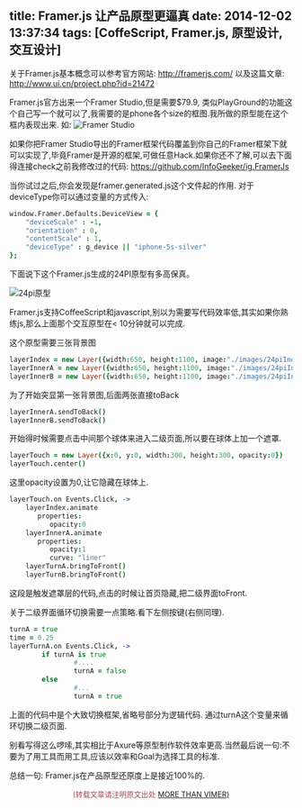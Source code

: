 title: Framer.js 让产品原型更逼真
date: 2014-12-02 13:37:34
tags: [CoffeScript, Framer.js, 原型设计, 交互设计]
---
关于Framer.js基本概念可以参考官方网站:
http://framerjs.com/
以及这篇文章:
http://www.ui.cn/project.php?id=21472

Framer.js官方出来一个Framer Studio,但是需要$79.9, 类似PlayGround的功能这个自己写一个就可以了,我需要的是phone各个size的框图.我所做的原型能在这个框内表现出来.
如:
![Framer Studio](http://ww4.sinaimg.cn/large/744e593bgw1emvce56wv7j208y0hft92.jpg)

如果你把Framer Studio导出的Framer框架代码覆盖到你自己的Framer框架下就可以实现了,毕竟Framer是开源的框架,可做任意Hack.如果你还不了解,可以去下面得连接check之前我修改过的代码:
https://github.com/InfoGeeker/ig.FramerJs

当你试过之后,你会发现是framer.generated.js这个文件起的作用.
对于deviceType你可以通过变量的方式传入:
```CoffeeScript
window.Framer.Defaults.DeviceView = {
	"deviceScale" : -1,
	"orientation" : 0,
	"contentScale" : 1,
	"deviceType" : g_device || "iphone-5s-silver"
};
```
下面说下这个Framer.js生成的24PI原型有多高保真。

![24pi原型](http://ww4.sinaimg.cn/large/744e593bgw1emvc1fz8y6g208t0hk1kx.gif)

Framer.js支持CoffeeScript和javascript,别以为需要写代码效率低,其实如果你熟练js,那么上面那个交互原型在< 10分钟就可以完成.

这个原型需要三张背景图
```CoffeeScript
layerIndex = new Layer({width:650, height:1100, image:"./images/24piIndex.png"})
layerInnerA = new Layer({width:650, height:1100, image:"./images/24piInnerA.png"})
layerInnerB = new Layer({width:650, height:1100, image:"./images/24piInnerB.png"})
```
为了开始突显第一张背景图,后面两张直接toBack
```CoffeeScript
layerInnerA.sendToBack()
layerInnerB.sendToBack()
```
开始得时候需要点击中间那个球体来进入二级页面,所以要在球体上加一个遮罩.
```CoffeeScript
layerTouch = new Layer({x:0, y:0, width:300, height:300, opacity:0})
layerTouch.center()
```
这里opacity设置为0,让它隐藏在球体上.
```CoffeeScript 
layerTouch.on Events.Click, ->
	layerIndex.animate
	   properties:
	      opacity:0
	layerInnerA.animate
	   properties:
	      opacity:1
	      curve: "liner"
	layerTurnA.bringToFront()
	layerTurnB.bringToFront()
```
这段是触发遮罩层的代码,点击的时候让首页隐藏,把二级界面toFront.

关于二级界面循环切换需要一点策略.看下左侧按键(右侧同理).
```CoffeeScript
turnA = true
time = 0.25
layerTurnA.on Events.Click, ->
        if turnA is true
				#....
                turnA = false
        else
				#...
                turnA = true
```
上面的代码中是个大致切换框架,省略号部分为逻辑代码.
通过turnA这个变量来循环切换二级页面.

别看写得这么啰嗦,其实相比于Axure等原型制作软件效率更高.当然最后说一句:不要为了用工具而用工具,应该以效率和Goal为选择工具的标准.

总结一句: Framer.js在产品原型还原度上是接近100%的.

<center><font color='#a44a54' size='2px'>(转载文章请注明原文出处 <a href='http://vimer.me' style='font-color:#496b98'>MORE THAN VIMER)</a></font></center>
